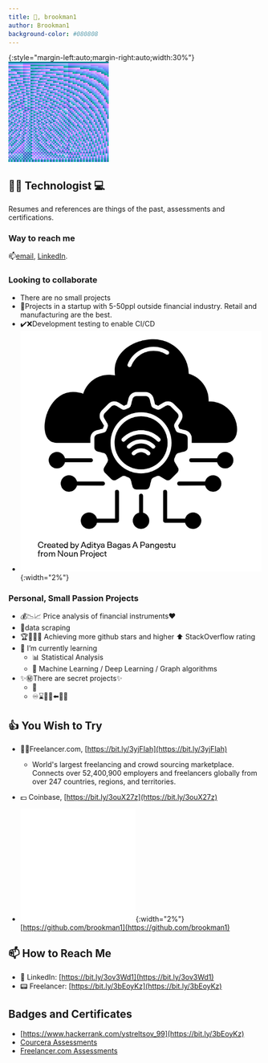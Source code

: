 ```yaml
---
title: 👋, brookman1
author: Brookman1
background-color: #080808
---
```


{:style="margin-left:auto;margin-right:auto;width:30%"}
![Brookman1 Personal Logo](../assets/Brookman1_logo.png)

## 🧑‍💻 Technologist 💻

Resumes and references are things of the past, assessments and certifications.

### Way to reach me

📫[email](mailto:ystreltsov_99@yahoo.com), [LinkedIn](https://www.linkedin.com/in/ystreltsov/).

### Looking to collaborate

- There are no small projects
- 🔧Projects in a startup with 5-50ppl outside financial industry.  Retail and manufacturing are the best.
- ✔️❌Development testing to enable CI/CD
- ![IoT](../assets/noun-iot-7399020.png){:width="2%"}

### Personal, Small Passion Projects

- 💰📉📈 Price analysis of financial instruments❤️
- 🥄data scraping
- 🏆🥇🥈🥉 Achieving more github stars and higher ⬆️ StackOverflow rating
- 🌱 I’m currently learning
  - 📊 Statistical Analysis
  - 🤖 Machine Learning / Deep Learning / Graph algorithms
- ✨㊙️There are secret projects✨
  - 📄
  - ♾️⌛🧑‍🏭⬅️🐷💄

## 👍 You Wish to Try

- 👨‍🏭Freelancer.com, [https://bit.ly/3yjFIah](https://bit.ly/3yjFIah)
  - World's largest freelancing and crowd sourcing marketplace. Connects over 52,400,900 employers and freelancers globally from over 247 countries, regions, and territories.
- 💵 Coinbase, [https://bit.ly/3ouX27z](https://bit.ly/3ouX27z)

- ![Brookman1 GitHub Link](/assets/github-mark-white.png){:width="2%"} [https://github.com/brookman1](https://github.com/brookman1)

## 📫 How to Reach Me

- 💼 LinkedIn: [https://bit.ly/3ov3Wd1](https://bit.ly/3ov3Wd1)
- 📟 Freelancer: [https://bit.ly/3bEoyKz](https://bit.ly/3bEoyKz)

## Badges and Certificates

- [https://www.hackerrank.com/ystreltsov_99](https://bit.ly/3bEoyKz)
- [Courcera Assessments](courcera.com)
- [Freelancer.com Assessments](freelancer.com)

<!---
brookman1/brookman1 is a ✨ special ✨ repository because its `README.md` (this file) appears on your GitHub profile.
You can click the Preview link to take a look at your changes.
--->
